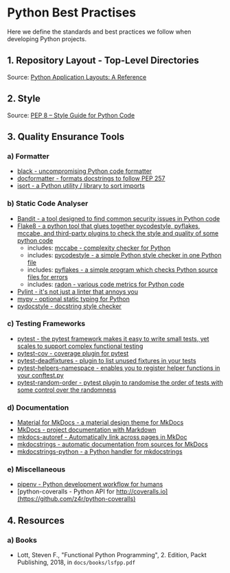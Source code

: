 # Python Best Practises

Here we define the standards and best practices we follow when developing Python projects.

## 1. Repository Layout - Top-Level Directories

Source: [Python Application Layouts: A Reference](https://realpython.com/python-application-layouts/)

## 2. Style

Source: [PEP 8 – Style Guide for Python Code](https://peps.python.org/pep-0008/)

## 3. Quality Ensurance Tools

### a) Formatter

- [black - uncompromising Python code formatter](https://github.com/psf/black)
- [docformatter - formats docstrings to follow PEP 257](https://github.com/PyCQA/docformatter)
- [isort - a Python utility / library to sort imports](https://github.com/PyCQA/isort)

### b) Static Code Analyser

- [Bandit - a tool designed to find common security issues in Python code](https://github.com/PyCQA/bandit)
- [Flake8 - a python tool that glues together pycodestyle, pyflakes, mccabe, and third-party plugins to check the style and quality of some python code](https://github.com/pycqa/flake8)
  - includes: [mccabe - complexity checker for Python](https://github.com/PyCQA/mccabe)
  - includes: [pycodestyle - a simple Python style checker in one Python file](https://github.com/PyCQA/pycodestyle)
  - includes: [pyflakes - a simple program which checks Python source files for errors](https://github.com/PyCQA/pyflakes)
  - includes: [radon - various code metrics for Python code](https://github.com/rubik/radon)
- [Pylint - it's not just a linter that annoys you](https://github.com/PyCQA/pylint/)
- [mypy - optional static typing for Python](https://github.com/python/mypy)
- [pydocstyle - docstring style checker](https://github.com/PyCQA/pydocstyle)

### c) Testing Frameworks

- [pytest - the pytest framework makes it easy to write small tests, yet scales to support complex functional testing](https://github.com/pytest-dev/pytest/)
- [pytest-cov - coverage plugin for pytest](https://github.com/pytest-dev/pytest-cov)
- [pytest-deadfixtures - plugin to list unused fixtures in your tests](https://github.com/jllorencetti/pytest-deadfixtures)
- [pytest-helpers-namespace - enables you to register helper functions in your conftest.py](https://github.com/saltstack/pytest-helpers-namespace)
- [pytest-random-order - pytest plugin to randomise the order of tests with some control over the randomness](https://github.com/jbasko/pytest-random-order)

### d) Documentation

- [Material for MkDocs - a material design theme for MkDocs](https://github.com/mkdocs/mkdocs/)
- [MkDocs - project documentation with Markdown](https://github.com/mkdocs/mkdocs/)
- [mkdocs-autoref - Automatically link across pages in MkDoc](https://github.com/mkdocstrings/autorefs/)
- [mkdocstrings - automatic documentation from sources for MkDocs](https://github.com/mkdocstrings/mkdocstrings)
- [mkdocstrings-python - a Python handler for mkdocstrings](https://github.com/mkdocstrings/python)

### e) Miscellaneous

- [pipenv - Python development workflow for humans](https://github.com/pypa/pipenv)
- [python-coveralls - Python API for http://coveralls.io](https://github.com/z4r/python-coveralls)

## 4. Resources

### a) Books

- Lott, Steven F., "Functional Python Programming", 2. Edition, Packt Publishing, 2018, in `docs/books/lsfpp.pdf`
